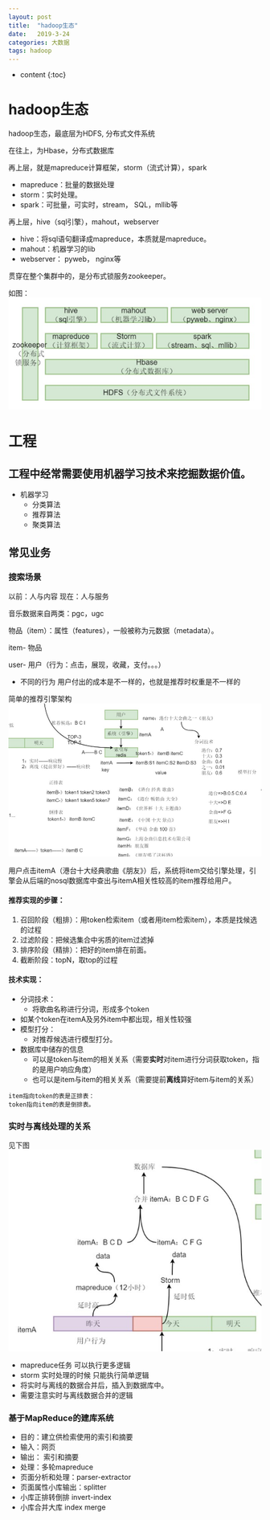 ```yaml
---
layout: post
title:  "hadoop生态"
date:   2019-3-24
categories: 大数据
tags: hadoop
---
```


* content
{:toc}

# hadoop生态
hadoop生态，最底层为HDFS, 分布式文件系统

在往上，为Hbase，分布式数据库

再上层，就是mapreduce计算框架，storm（流式计算），spark
- mapreduce：批量的数据处理
- storm：实时处理。
- spark：可批量，可实时，stream， SQL，mllib等

再上层，hive（sql引擎），mahout，webserver
- hive：将sql语句翻译成mapreduce，本质就是mapreduce。
- mahout：机器学习的lib
- webserver： pyweb， nginx等

贯穿在整个集群中的，是分布式锁服务zookeeper。

如图：
![](https://github.com/felix0913/felix0913.github.io/blob/master/_pic/hadoop-1.jpg?raw=true)

# 工程
## 工程中经常需要使用机器学习技术来挖掘数据价值。
- 机器学习
    - 分类算法
    - 推荐算法
    - 聚类算法

## 常见业务
### 搜索场景
以前：人与内容
现在：人与服务

音乐数据来自两类：pgc，ugc

物品（item）：属性（features），一般被称为元数据（metadata）。

item- 物品

user- 用户（行为：点击，展现，收藏，支付。。。）
- 不同的行为 用户付出的成本是不一样的，也就是推荐时权重是不一样的

简单的推荐引擎架构
![](https://github.com/felix0913/felix0913.github.io/blob/master/_pic/hadoop-2.jpg?raw=true)

用户点击itemA（港台十大经典歌曲《朋友》）后，系统将item交给引擎处理，引擎会从后端的nosql数据库中查出与itemA相关性较高的item推荐给用户。

#### 推荐实现的步骤：
1. 召回阶段（粗排）：用token检索item（或者用item检索item），本质是找候选的过程
2. 过滤阶段：把候选集合中劣质的item过滤掉
3. 排序阶段（精排）：把好的item排在前面。
4. 截断阶段：topN，取top的过程

#### 技术实现：
- 分词技术：
    - 将歌曲名称进行分词，形成多个token
- 如某个token在itemA及另外item中都出现，相关性较强
- 模型打分：
    - 对推荐候选进行模型打分。
- 数据库中储存的信息
    - 可以是token与item的相关关系（需要**实时**对item进行分词获取token，指的是用户响应角度）
    - 也可以是item与item的相关关系（需要提前**离线**算好item与item的关系）

```
item指向token的表是正排表：
token指向item的表是倒排表。
```


### 实时与离线处理的关系
见下图
![](https://github.com/felix0913/felix0913.github.io/blob/master/_pic/hadoop-3.jpg?raw=true)
- mapreduce任务 可以执行更多逻辑
- storm 实时处理的时候 只能执行简单逻辑
- 将实时与离线的数据合并后，插入到数据库中。
- 需要注意实时与离线数据合并的逻辑


### 基于MapReduce的建库系统
- 目的：建立供检索使用的索引和摘要
- 输入：网页
- 输出： 索引和摘要
- 处理：多轮mapreduce
- 页面分析和处理：parser-extractor
- 页面属性小库输出：splitter
- 小库正排转倒排 invert-index
- 小库合并大库 index merge 


